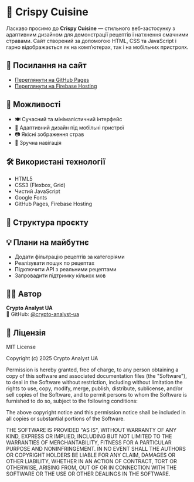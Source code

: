 # 🥗 Crispy Cuisine

Ласкаво просимо до **Crispy Cuisine** — стильного веб-застосунку з адаптивним дизайном для демонстрації рецептів і натхнення смачними стравами. Сайт створений за допомогою HTML, CSS та JavaScript і гарно відображається як на комп’ютерах, так і на мобільних пристроях.

## 🔗 Посилання на сайт

- [Переглянути на GitHub Pages](https://crypto-analyst-ua.github.io/Crispy-cuisine/)
- [Переглянути на Firebase Hosting](https://crispy-cuisine-7334c.web.app/)

## 🚀 Можливості

- 🍽️ Сучасний та мінімалістичний інтерфейс  
- 📱 Адаптивний дизайн під мобільні пристрої  
- 📷 Якісні зображення страв  
- 🧭 Зручна навігація

## 🛠️ Використані технології

- HTML5  
- CSS3 (Flexbox, Grid)  
- Чистий JavaScript  
- Google Fonts  
- GitHub Pages, Firebase Hosting

## 📂 Структура проєкту
## 💡 Плани на майбутнє

- Додати фільтрацію рецептів за категоріями  
- Реалізувати пошук по рецептах  
- Підключити API з реальними рецептами  
- Запровадити підтримку кількох мов

## 🧑‍💻 Автор

**Crypto Analyst UA**  
🔗 GitHub: [@crypto-analyst-ua](https://github.com/crypto-analyst-ua)

## 📄 Ліцензія

MIT License

Copyright (c) 2025 Crypto Analyst UA

Permission is hereby granted, free of charge, to any person obtaining a copy of this software and associated documentation files (the "Software"), to deal in the Software without restriction, including without limitation the rights to use, copy, modify, merge, publish, distribute, sublicense, and/or sell copies of the Software, and to permit persons to whom the Software is furnished to do so, subject to the following conditions:

The above copyright notice and this permission notice shall be included in all copies or substantial portions of the Software.

THE SOFTWARE IS PROVIDED "AS IS", WITHOUT WARRANTY OF ANY KIND, EXPRESS OR IMPLIED, INCLUDING BUT NOT LIMITED TO THE WARRANTIES OF MERCHANTABILITY, FITNESS FOR A PARTICULAR PURPOSE AND NONINFRINGEMENT. IN NO EVENT SHALL THE AUTHORS OR COPYRIGHT HOLDERS BE LIABLE FOR ANY CLAIM, DAMAGES OR OTHER LIABILITY, WHETHER IN AN ACTION OF CONTRACT, TORT OR OTHERWISE, ARISING FROM, OUT OF OR IN CONNECTION WITH THE SOFTWARE OR THE USE OR OTHER DEALINGS IN THE SOFTWARE.
